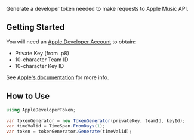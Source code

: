
Generate a developer token needed to make requests to Apple Music API.

## Getting Started

You will need an [Apple Developer Account](https://developer.apple.com/) to obtain:
- Private Key (from .p8)
- 10-character Team ID
- 10-character Key ID

See [Apple's documentation](https://developer.apple.com/documentation/applemusicapi/generating_developer_tokens) for more info.

## How to Use

```csharp
using AppleDeveloperToken;

var tokenGenerator = new TokenGenerator(privateKey, teamId, keyId);
var timeValid = TimeSpan.FromDays(1);
var token = tokenGenerator.Generate(timeValid);
```
